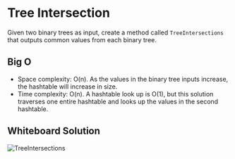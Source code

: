 # Tree Intersection

Given two binary trees as input, create a method called `TreeIntersections` that outputs common values from each binary tree.

## Big O

* Space complexity: O(n). As the values in the binary tree inputs increase, the hashtable will increase in size.
* Time complexity: O(n). A hashtable look up is O(1), but this solution traverses one entire hashtable and looks up the values in the second hashtable.

## Whiteboard Solution

![TreeIntersections](https://github.com/rh24/Data-Structures-and-Algorithms/blob/tree-intersections/assets/TreeIntersections.jpg)
